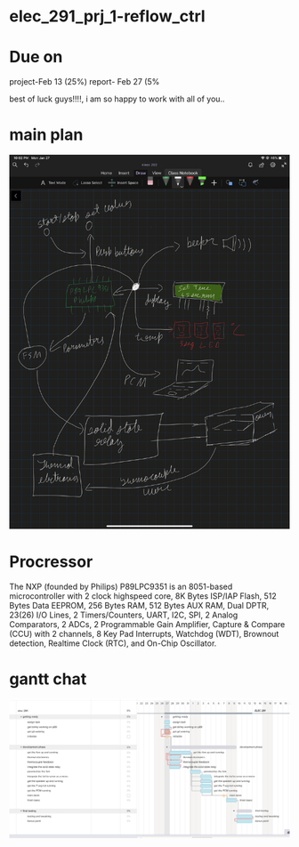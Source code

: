 # elec_291_prj_1-reflow_ctrl

# Due on 
  project-Feb 13 (25%)
  report- Feb 27  (5%

best of luck guys!!!!, i am so happy to work with all of you..

# main plan
![main plan](https://github.com/dhruvpatelgeek/elec_291_prj_1-reflow_ctrl/blob/master/IMG_0708.PNG)



# Procressor
The NXP (founded by Philips) P89LPC9351 is an 8051-based microcontroller with 2 clock highspeed core, 8K Bytes ISP/IAP Flash, 512 Bytes Data EEPROM, 256 Bytes RAM, 512 Bytes AUX RAM, Dual DPTR, 23(26) I/O Lines, 2 Timers/Counters, UART, I2C, SPI, 2 Analog Comparators, 2 ADCs, 2 Programmable Gain Amplifier, Capture & Compare (CCU) with 2 channels, 8 Key Pad Interrupts, Watchdog (WDT), Brownout detection, Realtime Clock (RTC), and On-Chip Oscillator.


# gantt chat 
![plan](https://github.com/dhruvpatelgeek/elec_291_prj_1-reflow_ctrl/blob/master/Screen%20Shot%202020-01-27%20at%2010.25.03%20PM.png)
   
